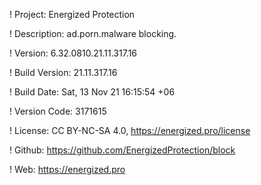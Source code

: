 ! Project: Energized Protection

! Description: ad.porn.malware blocking.

! Version: 6.32.0810.21.11.317.16

! Build Version: 21.11.317.16

! Build Date: Sat, 13 Nov 21 16:15:54 +06

! Version Code: 3171615

! License: CC BY-NC-SA 4.0, https://energized.pro/license

! Github: https://github.com/EnergizedProtection/block

! Web: https://energized.pro
